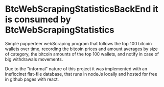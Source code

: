 # BtcWebScrapingStatisticsBackEnd it is consumed by BtcWebScrapingStatistics

Simple pupperteer webScraping program that follows the top 100 bitcoin wallets over time, recording the bitcoin prices and amount averages by size of category, the bitcoin amounts of the top 100 wallets, and notify in case of big withdrawals movements.

Due to the "informal" nature of this project it was implemented with an ineficcinet flat-file database, that runs in nodeJs locally and hosted for free in github pages with react.
